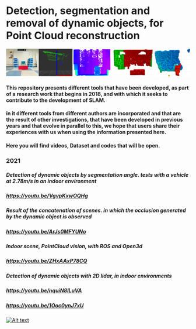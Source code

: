 # Detection, segmentation and removal of dynamic objects, for Point Cloud reconstruction
![GitHub Brillante](https://github.com/MAB1144-Python/Document/blob/main/encabezado%20(2).jpg)
#### This repository presents different tools that have been developed, as part of a research work that begins in 2018, and with which it seeks to contribute to the development of SLAM.
#### in it different tools from different authors are incorporated and that are the result of other investigations, that have been developed in previous years and that evolve in parallel to this, we hope that users share their experiences with us when using the information presented here.
#### Here you will find videos, Dataset and codes that will be open.



### 2021
##### Detection of dynamic objects by segmentation angle. tests with a vehicle at 2.78m/s in an indoor environment
##### https://youtu.be/VgvpKxwOQHg
##### Result of the concatenation of scenes. in which the occlusion generated by the dynamic object is observed
##### https://youtu.be/ArJs0MFYUNo
##### Indoor scene, PointCloud vision, with ROS and Open3d
##### https://youtu.be/ZHxAAxP78CQ
##### Detection of dynamic objects with 2D lidar, in indoor environments
##### https://youtu.be/nquiN8ILuVA
##### https://youtu.be/1Ooc0ynJ7xU
[![Alt text](https://img.youtube.com/vi/c1Ooc0ynJ7xU/0.jpg)](https://youtu.be/1Ooc0ynJ7xU)
